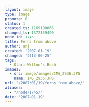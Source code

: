 ```yaml
---
layout: image
type: image
promote: 0
status: 1
created_ts: 1169198066
changed_ts: 1372159490
node_id: 1745
title: Ferns from above
author: anj
created: '2007-01-19'
changed: '2013-06-25'
tags:
  - Otari-Wilton's Bush
images:
  - src: image/images/IMG_2936.JPG
    name: IMG_2936.JPG
url: "/2007/01/19/ferns_from_above/"
aliases:
  - "/node/1745/"
date: '2007-01-19'
---
```


